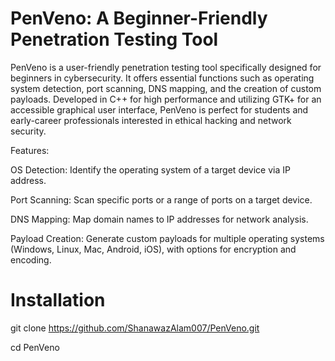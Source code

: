 # PenVeno: A Beginner-Friendly Penetration Testing Tool

PenVeno is a user-friendly penetration testing tool specifically designed for beginners in cybersecurity. It offers essential functions such as operating system detection, port scanning, DNS mapping, and the creation of custom payloads. Developed in C++ for high performance and utilizing GTK+ for an accessible graphical user interface, PenVeno is perfect for students and early-career professionals interested in ethical hacking and network security.

Features:

OS Detection: Identify the operating system of a target device via IP address.

Port Scanning: Scan specific ports or a range of ports on a target device.

DNS Mapping: Map domain names to IP addresses for network analysis.

Payload Creation: Generate custom payloads for multiple operating systems (Windows, Linux, Mac, Android, iOS), with options for encryption and encoding.


# Installation

git clone https://github.com/ShanawazAlam007/PenVeno.git

cd PenVeno
